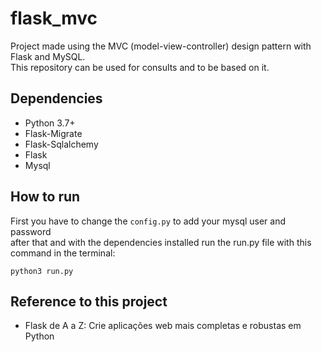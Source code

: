 # flask_mvc

Project made using the MVC (model-view-controller) design pattern with Flask and MySQL.  
This repository can be used for consults and to be based on it.

## Dependencies
+ Python 3.7+
+ Flask-Migrate
+ Flask-Sqlalchemy
+ Flask
+ Mysql

## How to run

First you have to change the `config.py` to add your mysql user and password  
after that and with the dependencies installed run the run.py file with this command in the terminal:
```
python3 run.py
```

## Reference to this project
+ Flask de A a Z: Crie aplicações web mais completas e robustas em Python

